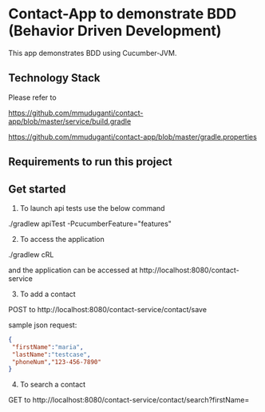 Contact-App to demonstrate BDD (Behavior Driven Development)
==============================

This app demonstrates BDD using Cucumber-JVM.

Technology Stack
-----------------
Please refer to

https://github.com/mmuduganti/contact-app/blob/master/service/build.gradle

https://github.com/mmuduganti/contact-app/blob/master/gradle.properties

Requirements to run this project
--------------------------------


Get started
-----------

1) To launch api tests use the below command

./gradlew apiTest -PcucumberFeature="features"

2) To access the application

./gradlew cRL

and the application can be accessed at http://localhost:8080/contact-service

3) To add a contact

POST to http://localhost:8080/contact-service/contact/save

sample json request:
```json
{
 "firstName":"maria",
 "lastName":"testcase",
 "phoneNum","123-456-7890"
}
```

4) To search a contact

GET to http://localhost:8080/contact-service/contact/search?firstName=<fname>